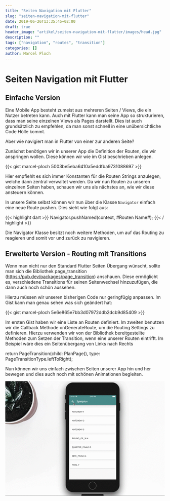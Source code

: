 ```yaml
---
title: "Seiten Navigation mit Flutter"
slug: "seiten-navigation-mit-flutter" 
date: 2019-06-26T13:35:45+02:00
draft: true
header_image: "artikel/seiten-navigation-mit-flutter/images/head.jpg"
description: ""
tags: ["navigation", "routes", "transition"]
categories: []
author: Marcel Ploch
---
```


# Seiten Navigation mit Flutter

## Einfache Version

Eine Mobile App besteht zumeist aus mehreren Seiten / Views, die ein Nutzer betreten kann.
Auch mit Flutter kann man seine App so strukturieren, dass man seine einzelnen Views als Pages darstellt. Dies ist auch grundsätzlich zu empfehlen, da man sonst schnell in eine unübersichtliche Code Hölle kommt.

Aber wie navigiert man in Flutter von einer zur anderen Seite?

Zunächst benötigen wir in unserer App die Definition der Routen, die wir anspringen wollen.
Diese können wir wie im Gist beschrieben anlegen.

{{< gist marcel-ploch 5003be5eba6410a5eddfba9731088697 >}}

Hier empfiehlt es sich immer Konstanten für die Routen Strings anzulegen, welche dann zentral verwaltet werden. Da wir nun Routen zu unseren einzelnen Seiten haben, schauen wir uns als nächstes an, wie wir diese ansteuern können.

In unsere Seite selbst können wir nun über die Klasse `Navigator` einfach eine neue Route pushen. Dies sieht wie folgt aus:

{{< highlight dart >}}
Navigator.pushNamed(context, #Routen Name#);
{{< / highlight >}}

Die Navigator Klasse besitzt noch weitere Methoden, um auf das Routing zu reagieren und somit vor und zurück zu navigieren.

## Erweiterte Version - Routing mit Transitions
Wenn man nicht nur den Standard Flutter Seiten Übergang wünscht, sollte man sich die Bibliothek page_transition (https://pub.dev/packages/page_transition) anschauen. Diese ermöglicht es, verschiedene Transitions für seinen Seitenwechsel hinzuzufügen, die dann auch noch schön aussehen.

Hierzu müssen wir unseren bisherigen Code nur geringfügig anpassen.
Im Gist kann man genau sehen was sich geändert hat:

{{< gist marcel-ploch 5e6e865e7bb3d07972ddb2dcb9d85409 >}}

Im ersten Gist haben wir eine Liste an Routen definiert. Im zweiten benutzen wir die Callback Methode onGenerateRoute, um die Routing Settings zu definieren.
Hierzu verwenden wir von der Bibliothek bereitgestellte Methoden zum Setzen der Transition, wenn eine unserer Routen eintrifft. 
Im Beispiel wäre dies ein Seitenübergang von Links nach Rechts

return PageTransition(child: PlanPage(), type: PageTransitionType.leftToRight);

Nun können wir uns einfach zwischen Seiten unserer App hin und her bewegen und dies auch noch mit schönen Animationen begleiten.

![Page Transition](./images/app_transitions.gif#center)